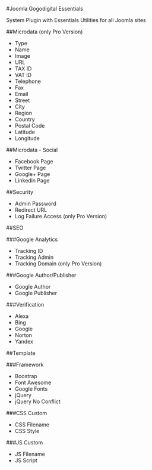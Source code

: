 #Joomla Gogodigital Essentials

System Plugin with Essentials Utilities for all Joomla sites

##Microdata (only Pro Version)

 - Type
 - Name
 - Image
 - URL
 - TAX ID
 - VAT ID
 - Telephone
 - Fax
 - Email
 - Street
 - City
 - Region
 - Country
 - Postal Code
 - Latitude
 - Longitude

##Microdata - Social

 - Facebook Page
 - Twitter Page
 - Google+ Page
 - Linkedin Page

##Security

 - Admin Password
 - Redirect URL
 - Log Failure Access (only Pro Version)

##SEO

###Google Analytics

 - Tracking ID
 - Tracking Admin
 - Tracking Domain (only Pro Version)
 
###Google Author/Publisher

- Google Author
- Google Publisher
 
###Verification

 - Alexa
 - Bing
 - Google
 - Norton
 - Yandex 

##Template

###Framework

 - Boostrap
 - Font Awesome
 - Google Fonts
 - jQuery
 - jQuery No Conflict

###CSS Custom

 - CSS Filename
 - CSS Style

###JS Custom

 - JS Filename
 - JS Script
